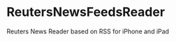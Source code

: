 ReutersNewsFeedsReader
======================
Reuters News Reader based on RSS for iPhone and iPad


